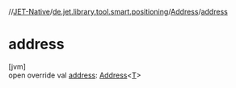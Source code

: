 //[JET-Native](../../../index.md)/[de.jet.library.tool.smart.positioning](../index.md)/[Address](index.md)/[address](address.md)

# address

[jvm]\
open override val [address](address.md): [Address](index.md)&lt;[T](index.md)&gt;
